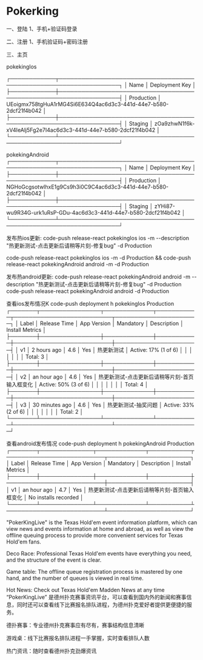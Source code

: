 # Pokerking
一、登陆
1、手机+验证码登录

二、注册
1、手机验证码+密码注册

三、主页


pokekingIos

┌────────────┬──────────────────────────────────────────────────────────────────┐
│ Name       │ Deployment Key                                                   │
├────────────┼──────────────────────────────────────────────────────────────────┤
│ Production │ UEoigmx758tgHuA1rMG4Si6E634Q4ac6d3c3-441d-44e7-b580-2dcf21f4b042 │
├────────────┼──────────────────────────────────────────────────────────────────┤
│ Staging    │ zOa9zhwN1f6k-xV4IeAlj5Fg2e7I4ac6d3c3-441d-44e7-b580-2dcf21f4b042 │
└────────────┴──────────────────────────────────────────────────────────────────┘


pokekingAndroid
┌────────────┬──────────────────────────────────────────────────────────────────┐
│ Name       │ Deployment Key                                                   │
├────────────┼──────────────────────────────────────────────────────────────────┤
│ Production │ NGHoGcgsotwlhxE1g9Cs9h3i0C9C4ac6d3c3-441d-44e7-b580-2dcf21f4b042 │
├────────────┼──────────────────────────────────────────────────────────────────┤
│ Staging    │ zYHi87-wu9R34G-urk1uRsP-GDu-4ac6d3c3-441d-44e7-b580-2dcf21f4b042 │
└────────────┴──────────────────────────────────────────────────────────────────┘



发布热ios更新:
code-push release-react pokekingIos ios -m --description "热更新测试-点击更新后请稍等片刻-修复bug" -d Production

code-push release-react pokekingIos ios -m -d Production &&
code-push release-react pokekingAndroid android -m -d Production

发布热android更新:
code-push release-react pokekingAndroid android -m --description "热更新测试-点击更新后请稍等片刻-修复bug" -d Production
code-push release-react pokekingAndroid android  -d Production

查看ios发布情况K
 code-push deployment h pokekingIos Production
┌───────┬────────────────┬─────────────┬───────────┬──────────────────────────┬──────────────────────┐
│ Label │ Release Time   │ App Version │ Mandatory │ Description              │ Install Metrics      │
├───────┼────────────────┼─────────────┼───────────┼──────────────────────────┼──────────────────────┤
│ v1    │ 2 hours ago    │ 4.6         │ Yes       │ 热更新测试                    │ Active: 17% (1 of 6) │
│       │                │             │           │                          │ Total: 3             │
├───────┼────────────────┼─────────────┼───────────┼──────────────────────────┼──────────────────────┤
│ v2    │ an hour ago    │ 4.6         │ Yes       │ 热更新测试-点击更新后请稍等片刻-首页输入框变化 │ Active: 50% (3 of 6) │
│       │                │             │           │                          │ Total: 4             │
├───────┼────────────────┼─────────────┼───────────┼──────────────────────────┼──────────────────────┤
│ v3    │ 30 minutes ago │ 4.6         │ Yes       │ 热更新测试-抽奖问题               │ Active: 33% (2 of 6) │
│       │                │             │           │                          │ Total: 2             │
└───────┴────────────────┴─────────────┴───────────┴──────────────────────────┴──────────────────────┘


查看android发布情况
 code-push deployment h pokekingAndroid Production
┌───────┬──────────────┬─────────────┬───────────┬──────────────────────────┬──────────────────────┐
│ Label │ Release Time │ App Version │ Mandatory │ Description              │ Install Metrics      │
├───────┼──────────────┼─────────────┼───────────┼──────────────────────────┼──────────────────────┤
│ v1    │ an hour ago  │ 4.7         │ Yes       │ 热更新测试-点击更新后请稍等片刻-首页输入框变化 │ No installs recorded │
└───────┴──────────────┴─────────────┴───────────┴──────────────────────────┴──────────────────────┘


"PokerKingLive" is the Texas Hold'em event information platform, which can view news and events information at home and abroad, as well as view the offline queuing process to provide more convenient services for Texas Hold'em fans.

Deco Race: Professional Texas Hold'em events have everything you need, and the structure of the event is clear.

Game table: The offline queue registration process is mastered by one hand, and the number of queues is viewed in real time.

Hot News: Check out Texas Hold'em Madden News at any time
“PokerKingLive” 是德州扑克赛事资讯平台，可以查看到国内外的新闻和赛事信息，同时还可以查看线下比赛报名排队进程，为德州扑克爱好者提供更便捷的服务。

德扑赛事：专业德州扑克赛事应有尽有，赛事结构信息清晰

游戏桌：线下比赛报名排队进程一手掌握，实时查看排队人数

热门资讯：随时查看德州扑克劲爆资讯
